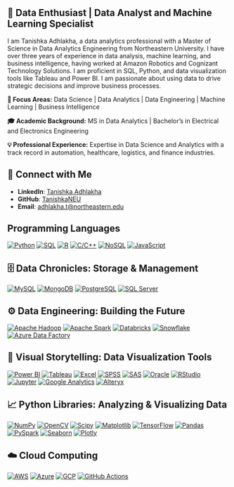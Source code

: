 ## 🚀 Data Enthusiast | Data Analyst and Machine Learning Specialist

I am Tanishka Adhlakha, a data analytics professional with a Master of Science in Data Analytics Engineering from Northeastern University. I have over three years of experience in data analysis, machine learning, and business intelligence, having worked at Amazon Robotics and Cognizant Technology Solutions. I am proficient in SQL, Python, and data visualization tools like Tableau and Power BI. I am passionate about using data to drive strategic decisions and improve business processes.

**🎯 Focus Areas:** Data Science | Data Analytics | Data Engineering | Machine Learning | Business Intelligence  

**🎓 Academic Background:** MS in Data Analytics | Bachelor’s in Electrical and Electronics Engineering

**💡 Professional Experience:** Expertise in Data Science and Analytics with a track record in automation, healthcare, logistics, and finance industries.

## 🔗 Connect with Me

-   **LinkedIn**:  [Tanishka Adhlakha](https://www.linkedin.com/in/tanishka-adhlakha/)
-   **GitHub**:  [TanishkaNEU](https://github.com/TanishkaNEU)
-   **Email**:  adhlakha.t@northeastern.edu


## Programming Languages

[![Python](https://camo.githubusercontent.com/49209d28f85fe7b3ac549b7b486a8c6ba7731983ca1f5fe22aed79261d2b850e/68747470733a2f2f696d672e736869656c64732e696f2f62616467652f2d507974686f6e2d3337373641423f6c6f676f3d707974686f6e266c6f676f436f6c6f723d7768697465)](https://camo.githubusercontent.com/49209d28f85fe7b3ac549b7b486a8c6ba7731983ca1f5fe22aed79261d2b850e/68747470733a2f2f696d672e736869656c64732e696f2f62616467652f2d507974686f6e2d3337373641423f6c6f676f3d707974686f6e266c6f676f436f6c6f723d7768697465)  [![SQL](https://camo.githubusercontent.com/04acd53be6ae040e939a2d80f054d050948ac155822b79f9cbe9db147657fa35/68747470733a2f2f696d672e736869656c64732e696f2f62616467652f2d53514c2d3434373941313f6c6f676f3d6d7973716c266c6f676f436f6c6f723d7768697465)](https://camo.githubusercontent.com/04acd53be6ae040e939a2d80f054d050948ac155822b79f9cbe9db147657fa35/68747470733a2f2f696d672e736869656c64732e696f2f62616467652f2d53514c2d3434373941313f6c6f676f3d6d7973716c266c6f676f436f6c6f723d7768697465) [![R](https://camo.githubusercontent.com/f2e3190527595330b15c6f6fa96c791b135066f910e202f2b0f66d05be272622/68747470733a2f2f696d672e736869656c64732e696f2f62616467652f2d522d3237364443333f6c6f676f3d72266c6f676f436f6c6f723d7768697465)](https://camo.githubusercontent.com/f2e3190527595330b15c6f6fa96c791b135066f910e202f2b0f66d05be272622/68747470733a2f2f696d672e736869656c64732e696f2f62616467652f2d522d3237364443333f6c6f676f3d72266c6f676f436f6c6f723d7768697465)  [![C/C++](https://camo.githubusercontent.com/66ad187ea3218a5572fda1b1e8af031ad5a8a8adea0ff191ca6cf3b3f8c459e1/68747470733a2f2f696d672e736869656c64732e696f2f62616467652f2d432f432b2b2d3030353939433f6c6f676f3d63266c6f676f436f6c6f723d7768697465)](https://camo.githubusercontent.com/66ad187ea3218a5572fda1b1e8af031ad5a8a8adea0ff191ca6cf3b3f8c459e1/68747470733a2f2f696d672e736869656c64732e696f2f62616467652f2d432f432b2b2d3030353939433f6c6f676f3d63266c6f676f436f6c6f723d7768697465)    [![NoSQL](https://camo.githubusercontent.com/d6cd4c0300d7dc1a41883cd9026b8f85158e4296ac483358f0787013b094f939/68747470733a2f2f696d672e736869656c64732e696f2f62616467652f2d4e6f53514c2d3444423333443f6c6f676f3d6e6f73716c266c6f676f436f6c6f723d7768697465)](https://camo.githubusercontent.com/d6cd4c0300d7dc1a41883cd9026b8f85158e4296ac483358f0787013b094f939/68747470733a2f2f696d672e736869656c64732e696f2f62616467652f2d4e6f53514c2d3444423333443f6c6f676f3d6e6f73716c266c6f676f436f6c6f723d7768697465)  [![JavaScript](https://camo.githubusercontent.com/fd70fad8295a0fa3e3b059ba4b3c16c163872257b191875d7d86cdbb9252aa0d/68747470733a2f2f696d672e736869656c64732e696f2f62616467652f2d4a6176615363726970742d4637444631453f6c6f676f3d6a617661736372697074266c6f676f436f6c6f723d626c61636b)](https://camo.githubusercontent.com/fd70fad8295a0fa3e3b059ba4b3c16c163872257b191875d7d86cdbb9252aa0d/68747470733a2f2f696d672e736869656c64732e696f2f62616467652f2d4a6176615363726970742d4637444631453f6c6f676f3d6a617661736372697074266c6f676f436f6c6f723d626c61636b)

## 🗄️ **Data Chronicles: Storage & Management**
[![MySQL](https://camo.githubusercontent.com/a19fff003d4ba50f7cf9f621077e1b07ca30f797c235634b55b6564b97db1d61/68747470733a2f2f696d672e736869656c64732e696f2f62616467652f2d4d7953514c2d3434373941313f6c6f676f3d6d7973716c266c6f676f436f6c6f723d7768697465)](https://camo.githubusercontent.com/a19fff003d4ba50f7cf9f621077e1b07ca30f797c235634b55b6564b97db1d61/68747470733a2f2f696d672e736869656c64732e696f2f62616467652f2d4d7953514c2d3434373941313f6c6f676f3d6d7973716c266c6f676f436f6c6f723d7768697465)  [![MongoDB](https://camo.githubusercontent.com/c2f1641b738828988fc747ca8f9365bc37a9dbdbb308ea115d907572d29cbdfb/68747470733a2f2f696d672e736869656c64732e696f2f62616467652f2d4d6f6e676f44422d3437413234383f6c6f676f3d6d6f6e676f6462266c6f676f436f6c6f723d7768697465)](https://camo.githubusercontent.com/c2f1641b738828988fc747ca8f9365bc37a9dbdbb308ea115d907572d29cbdfb/68747470733a2f2f696d672e736869656c64732e696f2f62616467652f2d4d6f6e676f44422d3437413234383f6c6f676f3d6d6f6e676f6462266c6f676f436f6c6f723d7768697465)  [![PostgreSQL](https://camo.githubusercontent.com/0cfb3c31c763e3cd3fcba242f8a0ef84837e0f5850a00913e85e5406b80cf019/68747470733a2f2f696d672e736869656c64732e696f2f62616467652f2d506f737467726553514c2d3333363739313f6c6f676f3d706f737467726573716c266c6f676f436f6c6f723d7768697465)](https://camo.githubusercontent.com/0cfb3c31c763e3cd3fcba242f8a0ef84837e0f5850a00913e85e5406b80cf019/68747470733a2f2f696d672e736869656c64732e696f2f62616467652f2d506f737467726553514c2d3333363739313f6c6f676f3d706f737467726573716c266c6f676f436f6c6f723d7768697465)  [![SQL Server](https://camo.githubusercontent.com/48e059627e232cc9e12105831f9e0849149d82025ee898e4b870a1f8aeb2bff9/68747470733a2f2f696d672e736869656c64732e696f2f62616467652f2d53514c5f5365727665722d4343323932373f6c6f676f3d6d6963726f736f66742d73716c2d736572766572266c6f676f436f6c6f723d7768697465)](https://camo.githubusercontent.com/48e059627e232cc9e12105831f9e0849149d82025ee898e4b870a1f8aeb2bff9/68747470733a2f2f696d672e736869656c64732e696f2f62616467652f2d53514c5f5365727665722d4343323932373f6c6f676f3d6d6963726f736f66742d73716c2d736572766572266c6f676f436f6c6f723d7768697465)
## ⚙️ **Data Engineering: Building the Future**
[![Apache Hadoop](https://camo.githubusercontent.com/a0e9ef06701c4bf46d82cb15186fb4997c1ffb7ea60fd3002c6d710c57b85004/68747470733a2f2f696d672e736869656c64732e696f2f62616467652f2d4861646f6f702d3636434346463f6c6f676f3d6170616368652d6861646f6f70266c6f676f436f6c6f723d626c61636b)](https://camo.githubusercontent.com/a0e9ef06701c4bf46d82cb15186fb4997c1ffb7ea60fd3002c6d710c57b85004/68747470733a2f2f696d672e736869656c64732e696f2f62616467652f2d4861646f6f702d3636434346463f6c6f676f3d6170616368652d6861646f6f70266c6f676f436f6c6f723d626c61636b)  [![Apache Spark](https://camo.githubusercontent.com/24fff3fe9e298bda40ae2de246b3047db61eea252ec5809f07bb703b34eab56f/68747470733a2f2f696d672e736869656c64732e696f2f62616467652f2d537061726b2d4532354131433f6c6f676f3d6170616368652d737061726b266c6f676f436f6c6f723d7768697465)](https://camo.githubusercontent.com/24fff3fe9e298bda40ae2de246b3047db61eea252ec5809f07bb703b34eab56f/68747470733a2f2f696d672e736869656c64732e696f2f62616467652f2d537061726b2d4532354131433f6c6f676f3d6170616368652d737061726b266c6f676f436f6c6f723d7768697465)  [![Databricks](https://camo.githubusercontent.com/2cba4017cd5aada74773c244a6b5f3649b5f507267c024f7003107f6ba542c0b/68747470733a2f2f696d672e736869656c64732e696f2f62616467652f2d44617461627269636b732d4646333632313f6c6f676f3d64617461627269636b73266c6f676f436f6c6f723d7768697465)](https://camo.githubusercontent.com/2cba4017cd5aada74773c244a6b5f3649b5f507267c024f7003107f6ba542c0b/68747470733a2f2f696d672e736869656c64732e696f2f62616467652f2d44617461627269636b732d4646333632313f6c6f676f3d64617461627269636b73266c6f676f436f6c6f723d7768697465)  [![Snowflake](https://camo.githubusercontent.com/106eacb6ad81f4e2f606655363c137e6ef0ccf83d018233aeecc7e44b97c295f/68747470733a2f2f696d672e736869656c64732e696f2f62616467652f2d536e6f77666c616b652d3239423545383f6c6f676f3d736e6f77666c616b65266c6f676f436f6c6f723d7768697465)](https://camo.githubusercontent.com/106eacb6ad81f4e2f606655363c137e6ef0ccf83d018233aeecc7e44b97c295f/68747470733a2f2f696d672e736869656c64732e696f2f62616467652f2d536e6f77666c616b652d3239423545383f6c6f676f3d736e6f77666c616b65266c6f676f436f6c6f723d7768697465)  [![Azure Data Factory](https://camo.githubusercontent.com/d8fbe38e92c19826d60131d47c139ead2944ba24f7bf147455a59ac5da9b2bc4/68747470733a2f2f696d672e736869656c64732e696f2f62616467652f2d417a7572655f446174615f466163746f72792d3030373844343f6c6f676f3d6d6963726f736f66742d617a757265266c6f676f436f6c6f723d7768697465)](https://camo.githubusercontent.com/d8fbe38e92c19826d60131d47c139ead2944ba24f7bf147455a59ac5da9b2bc4/68747470733a2f2f696d672e736869656c64732e696f2f62616467652f2d417a7572655f446174615f466163746f72792d3030373844343f6c6f676f3d6d6963726f736f66742d617a757265266c6f676f436f6c6f723d7768697465)
## 🎨 **Visual Storytelling: Data Visualization Tools**

[![Power BI](https://camo.githubusercontent.com/8051c8135c27e7c9f131ae6cfcbfa54cca141d4d0d1096477695e27dbc98e061/68747470733a2f2f696d672e736869656c64732e696f2f62616467652f2d506f7765725f42492d4632433831313f6c6f676f3d706f7765722d6269266c6f676f436f6c6f723d626c61636b)](https://camo.githubusercontent.com/8051c8135c27e7c9f131ae6cfcbfa54cca141d4d0d1096477695e27dbc98e061/68747470733a2f2f696d672e736869656c64732e696f2f62616467652f2d506f7765725f42492d4632433831313f6c6f676f3d706f7765722d6269266c6f676f436f6c6f723d626c61636b)  [![Tableau](https://camo.githubusercontent.com/856907c69b09eb07c835d94010400b12a3c7f2be8809fa9009a28d181d255550/68747470733a2f2f696d672e736869656c64732e696f2f62616467652f2d5461626c6561752d4539373632373f6c6f676f3d7461626c656175266c6f676f436f6c6f723d7768697465)](https://camo.githubusercontent.com/856907c69b09eb07c835d94010400b12a3c7f2be8809fa9009a28d181d255550/68747470733a2f2f696d672e736869656c64732e696f2f62616467652f2d5461626c6561752d4539373632373f6c6f676f3d7461626c656175266c6f676f436f6c6f723d7768697465)  [![Excel](https://camo.githubusercontent.com/ebb9b050aa4216ccc93d2744f380dc07867fdd848b3930870c4e7a6aa4ea9b24/68747470733a2f2f696d672e736869656c64732e696f2f62616467652f2d457863656c2d3231373334363f6c6f676f3d6d6963726f736f66742d657863656c266c6f676f436f6c6f723d7768697465)](https://camo.githubusercontent.com/ebb9b050aa4216ccc93d2744f380dc07867fdd848b3930870c4e7a6aa4ea9b24/68747470733a2f2f696d672e736869656c64732e696f2f62616467652f2d457863656c2d3231373334363f6c6f676f3d6d6963726f736f66742d657863656c266c6f676f436f6c6f723d7768697465)  [![SPSS](https://camo.githubusercontent.com/ccefe6756e0be70c75d6604844fa314fb09bb4282228a5b81a8e69eb3ec01fad/68747470733a2f2f696d672e736869656c64732e696f2f62616467652f2d535053532d3030333341303f6c6f676f3d73707373266c6f676f436f6c6f723d7768697465)](https://camo.githubusercontent.com/ccefe6756e0be70c75d6604844fa314fb09bb4282228a5b81a8e69eb3ec01fad/68747470733a2f2f696d672e736869656c64732e696f2f62616467652f2d535053532d3030333341303f6c6f676f3d73707373266c6f676f436f6c6f723d7768697465)  [![SAS](https://camo.githubusercontent.com/bfe82e450faab1d1f3e6a4d6389c7048e52f3090b755bf612d089bb8875e14ae/68747470733a2f2f696d672e736869656c64732e696f2f62616467652f2d5341532d3145324237433f6c6f676f3d736173266c6f676f436f6c6f723d7768697465)](https://camo.githubusercontent.com/bfe82e450faab1d1f3e6a4d6389c7048e52f3090b755bf612d089bb8875e14ae/68747470733a2f2f696d672e736869656c64732e696f2f62616467652f2d5341532d3145324237433f6c6f676f3d736173266c6f676f436f6c6f723d7768697465)  [![Oracle](https://camo.githubusercontent.com/147a5e4c2f241b88c04d346484fb2139fb31947c64a790276a09764cae460112/68747470733a2f2f696d672e736869656c64732e696f2f62616467652f2d4f7261636c652d4638303030303f6c6f676f3d6f7261636c65266c6f676f436f6c6f723d7768697465)](https://camo.githubusercontent.com/147a5e4c2f241b88c04d346484fb2139fb31947c64a790276a09764cae460112/68747470733a2f2f696d672e736869656c64732e696f2f62616467652f2d4f7261636c652d4638303030303f6c6f676f3d6f7261636c65266c6f676f436f6c6f723d7768697465)  [![RStudio](https://camo.githubusercontent.com/197fdf1cc6de3cd4a9d0dd178fea4adcfbf2cbe126dc72f5ee3de98e6b6f08e1/68747470733a2f2f696d672e736869656c64732e696f2f62616467652f2d5253747564696f2d3735414144423f6c6f676f3d7273747564696f266c6f676f436f6c6f723d7768697465)](https://camo.githubusercontent.com/197fdf1cc6de3cd4a9d0dd178fea4adcfbf2cbe126dc72f5ee3de98e6b6f08e1/68747470733a2f2f696d672e736869656c64732e696f2f62616467652f2d5253747564696f2d3735414144423f6c6f676f3d7273747564696f266c6f676f436f6c6f723d7768697465)  [![Jupyter](https://camo.githubusercontent.com/8c1ae977e719a95640f80ce69a48e9abee7290b0888278e68b88d85a3c34d7ee/68747470733a2f2f696d672e736869656c64732e696f2f62616467652f2d4a7570797465722d4633373632363f6c6f676f3d6a757079746572266c6f676f436f6c6f723d7768697465)](https://camo.githubusercontent.com/8c1ae977e719a95640f80ce69a48e9abee7290b0888278e68b88d85a3c34d7ee/68747470733a2f2f696d672e736869656c64732e696f2f62616467652f2d4a7570797465722d4633373632363f6c6f676f3d6a757079746572266c6f676f436f6c6f723d7768697465)  [![Google Analytics](https://camo.githubusercontent.com/3d194140df36c9dc463f00a5be152f1caaa92f424f4275c462e3c92d2c517123/68747470733a2f2f696d672e736869656c64732e696f2f62616467652f2d476f6f676c655f416e616c79746963732d4533373430303f6c6f676f3d676f6f676c652d616e616c7974696373266c6f676f436f6c6f723d7768697465)](https://camo.githubusercontent.com/3d194140df36c9dc463f00a5be152f1caaa92f424f4275c462e3c92d2c517123/68747470733a2f2f696d672e736869656c64732e696f2f62616467652f2d476f6f676c655f416e616c79746963732d4533373430303f6c6f676f3d676f6f676c652d616e616c7974696373266c6f676f436f6c6f723d7768697465)  [![Alteryx](https://camo.githubusercontent.com/d4cee0ca2aeb5c6fea86ca092f1484f42792161c5ed5eee14d5e3506f14a6a06/68747470733a2f2f696d672e736869656c64732e696f2f62616467652f2d416c74657279782d3030373442463f6c6f676f3d616c7465727978266c6f676f436f6c6f723d7768697465)](https://camo.githubusercontent.com/d4cee0ca2aeb5c6fea86ca092f1484f42792161c5ed5eee14d5e3506f14a6a06/68747470733a2f2f696d672e736869656c64732e696f2f62616467652f2d416c74657279782d3030373442463f6c6f676f3d616c7465727978266c6f676f436f6c6f723d7768697465)

## 📈 **Python Libraries: Analyzing & Visualizing Data**

[![NumPy](https://camo.githubusercontent.com/a5cc00c13be0ef309f6ef1ecc32d5a8953a787cc51b45028c7d13b1a2446c80d/68747470733a2f2f696d672e736869656c64732e696f2f62616467652f2d4e756d50792d3031333234333f6c6f676f3d6e756d7079266c6f676f436f6c6f723d7768697465)](https://camo.githubusercontent.com/a5cc00c13be0ef309f6ef1ecc32d5a8953a787cc51b45028c7d13b1a2446c80d/68747470733a2f2f696d672e736869656c64732e696f2f62616467652f2d4e756d50792d3031333234333f6c6f676f3d6e756d7079266c6f676f436f6c6f723d7768697465)  [![OpenCV](https://camo.githubusercontent.com/b23868c87dcca530bff7f09c6b2bdb011db1f393af352e7323b089b5166328ad/68747470733a2f2f696d672e736869656c64732e696f2f62616467652f2d4f70656e43562d3543334545383f6c6f676f3d6f70656e6376266c6f676f436f6c6f723d7768697465)](https://camo.githubusercontent.com/b23868c87dcca530bff7f09c6b2bdb011db1f393af352e7323b089b5166328ad/68747470733a2f2f696d672e736869656c64732e696f2f62616467652f2d4f70656e43562d3543334545383f6c6f676f3d6f70656e6376266c6f676f436f6c6f723d7768697465)  [![Scipy](https://camo.githubusercontent.com/4066325f4044ce2e064fab1e311e0fd2c9fba048852217aad7b2082e4364718d/68747470733a2f2f696d672e736869656c64732e696f2f62616467652f2d53636970792d3843414145363f6c6f676f3d7363697079266c6f676f436f6c6f723d7768697465)](https://camo.githubusercontent.com/4066325f4044ce2e064fab1e311e0fd2c9fba048852217aad7b2082e4364718d/68747470733a2f2f696d672e736869656c64732e696f2f62616467652f2d53636970792d3843414145363f6c6f676f3d7363697079266c6f676f436f6c6f723d7768697465)  [![Matplotlib](https://camo.githubusercontent.com/627ad0bdde0eab1c9552d45218fe8d5176233b434b452078a8203b685fd9a12d/68747470733a2f2f696d672e736869656c64732e696f2f62616467652f2d4d6174706c6f746c69622d3431363945313f6c6f676f3d6d6174706c6f746c6962266c6f676f436f6c6f723d7768697465)](https://camo.githubusercontent.com/627ad0bdde0eab1c9552d45218fe8d5176233b434b452078a8203b685fd9a12d/68747470733a2f2f696d672e736869656c64732e696f2f62616467652f2d4d6174706c6f746c69622d3431363945313f6c6f676f3d6d6174706c6f746c6962266c6f676f436f6c6f723d7768697465)  [![TensorFlow](https://camo.githubusercontent.com/9d6e986c534c667db8ec4a5a3679ab5f82bd6db74a3c94d36f839a976d5ca906/68747470733a2f2f696d672e736869656c64732e696f2f62616467652f2d54656e736f72466c6f772d4646364630303f6c6f676f3d74656e736f72666c6f77266c6f676f436f6c6f723d7768697465)](https://camo.githubusercontent.com/9d6e986c534c667db8ec4a5a3679ab5f82bd6db74a3c94d36f839a976d5ca906/68747470733a2f2f696d672e736869656c64732e696f2f62616467652f2d54656e736f72466c6f772d4646364630303f6c6f676f3d74656e736f72666c6f77266c6f676f436f6c6f723d7768697465)  [![Pandas](https://camo.githubusercontent.com/f4d1f9e4d0da15ef88d9fe9835be04ae0379e9e120528c852a47d50e23d0bb15/68747470733a2f2f696d672e736869656c64732e696f2f62616467652f2d50616e6461732d3135303435383f6c6f676f3d70616e646173266c6f676f436f6c6f723d7768697465)](https://camo.githubusercontent.com/f4d1f9e4d0da15ef88d9fe9835be04ae0379e9e120528c852a47d50e23d0bb15/68747470733a2f2f696d672e736869656c64732e696f2f62616467652f2d50616e6461732d3135303435383f6c6f676f3d70616e646173266c6f676f436f6c6f723d7768697465)  [![PySpark](https://camo.githubusercontent.com/0f3f501f739c4f4c0066eef411ec6f06ed3c170dd36151635ee75e54c82b8ead/68747470733a2f2f696d672e736869656c64732e696f2f62616467652f2d5079537061726b2d4532354131433f6c6f676f3d6170616368652d737061726b266c6f676f436f6c6f723d7768697465)](https://camo.githubusercontent.com/0f3f501f739c4f4c0066eef411ec6f06ed3c170dd36151635ee75e54c82b8ead/68747470733a2f2f696d672e736869656c64732e696f2f62616467652f2d5079537061726b2d4532354131433f6c6f676f3d6170616368652d737061726b266c6f676f436f6c6f723d7768697465)  [![Seaborn](https://camo.githubusercontent.com/da6cb81b398e45b8f7525d57cbe91b4bb2ea0d323a839b7edd5be03ab1f9a12e/68747470733a2f2f696d672e736869656c64732e696f2f62616467652f2d536561626f726e2d3337373641423f6c6f676f3d707974686f6e266c6f676f436f6c6f723d7768697465)](https://camo.githubusercontent.com/da6cb81b398e45b8f7525d57cbe91b4bb2ea0d323a839b7edd5be03ab1f9a12e/68747470733a2f2f696d672e736869656c64732e696f2f62616467652f2d536561626f726e2d3337373641423f6c6f676f3d707974686f6e266c6f676f436f6c6f723d7768697465)  [![Plotly](https://camo.githubusercontent.com/93f142a6abc51171e35d1642b49ddc290ffe29431c51fc95e453d8116d199033/68747470733a2f2f696d672e736869656c64732e696f2f62616467652f2d506c6f746c792d3346344637353f6c6f676f3d706c6f746c79266c6f676f436f6c6f723d7768697465)](https://camo.githubusercontent.com/93f142a6abc51171e35d1642b49ddc290ffe29431c51fc95e453d8116d199033/68747470733a2f2f696d672e736869656c64732e696f2f62616467652f2d506c6f746c792d3346344637353f6c6f676f3d706c6f746c79266c6f676f436f6c6f723d7768697465)

## ☁️ Cloud Computing 

[![AWS](https://camo.githubusercontent.com/a18da4ea44bd6fe696ab7c2c623fdc818f1f0ed246cb7e8f7b87c6d86df5cfa4/68747470733a2f2f696d672e736869656c64732e696f2f62616467652f2d4157532d3233324633453f6c6f676f3d616d617a6f6e2d617773266c6f676f436f6c6f723d7768697465)](https://camo.githubusercontent.com/a18da4ea44bd6fe696ab7c2c623fdc818f1f0ed246cb7e8f7b87c6d86df5cfa4/68747470733a2f2f696d672e736869656c64732e696f2f62616467652f2d4157532d3233324633453f6c6f676f3d616d617a6f6e2d617773266c6f676f436f6c6f723d7768697465)  [![Azure](https://camo.githubusercontent.com/656865026200c8adba9fbd1e1781f0a9b9366e0e82b9365909b166b681924531/68747470733a2f2f696d672e736869656c64732e696f2f62616467652f2d417a7572652d3030373844343f6c6f676f3d6d6963726f736f66742d617a757265266c6f676f436f6c6f723d7768697465)](https://camo.githubusercontent.com/656865026200c8adba9fbd1e1781f0a9b9366e0e82b9365909b166b681924531/68747470733a2f2f696d672e736869656c64732e696f2f62616467652f2d417a7572652d3030373844343f6c6f676f3d6d6963726f736f66742d617a757265266c6f676f436f6c6f723d7768697465)  [![GCP](https://camo.githubusercontent.com/32264574b703e0831f3103ad6affb6ec28ce91fefc4982882b4af00fea6119c8/68747470733a2f2f696d672e736869656c64732e696f2f62616467652f2d4743502d3432383546343f6c6f676f3d676f6f676c652d636c6f7564266c6f676f436f6c6f723d7768697465)](https://camo.githubusercontent.com/32264574b703e0831f3103ad6affb6ec28ce91fefc4982882b4af00fea6119c8/68747470733a2f2f696d672e736869656c64732e696f2f62616467652f2d4743502d3432383546343f6c6f676f3d676f6f676c652d636c6f7564266c6f676f436f6c6f723d7768697465)  [![GitHub Actions](https://camo.githubusercontent.com/ef459fd3c003b7b7c02e565d892bdb11a0e651106023c3cca7fd5fdf90652cf4/68747470733a2f2f696d672e736869656c64732e696f2f62616467652f2d4769744875625f416374696f6e732d3230383846463f6c6f676f3d6769746875622d616374696f6e73266c6f676f436f6c6f723d7768697465)](https://camo.githubusercontent.com/ef459fd3c003b7b7c02e565d892bdb11a0e651106023c3cca7fd5fdf90652cf4/68747470733a2f2f696d672e736869656c64732e696f2f62616467652f2d4769744875625f416374696f6e732d3230383846463f6c6f676f3d6769746875622d616374696f6e73266c6f676f436f6c6f723d7768697465)
